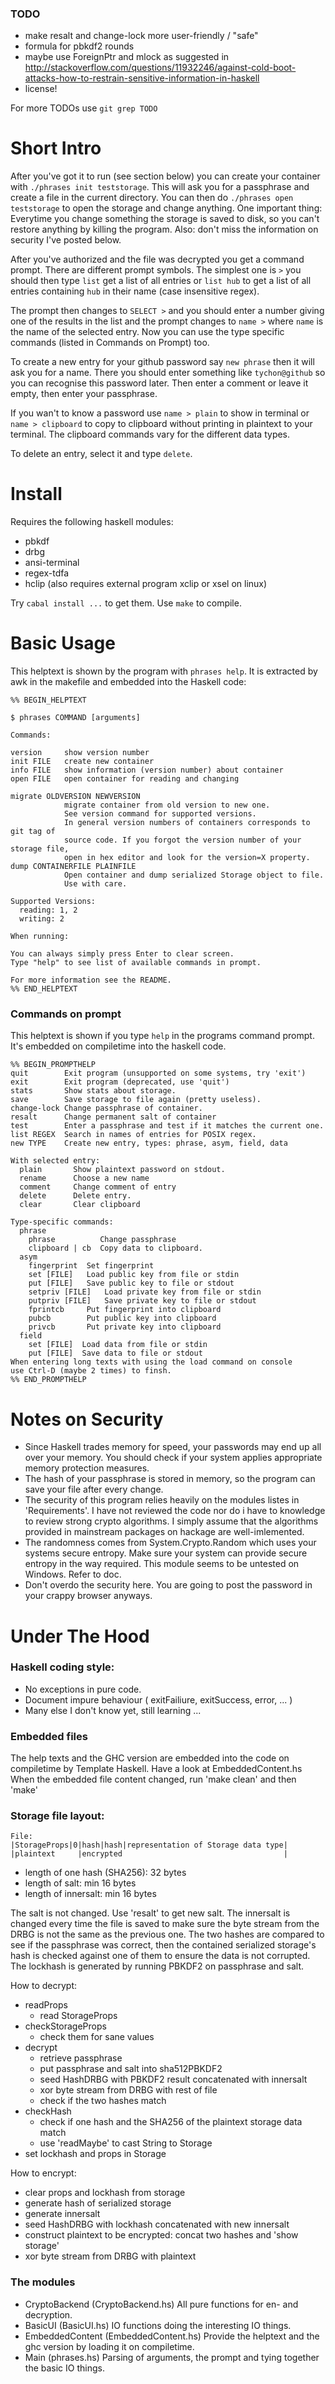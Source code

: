 ### TODO

* make resalt and change-lock more user-friendly / "safe"
* formula for pbkdf2 rounds
* maybe use ForeignPtr and mlock as suggested in
  http://stackoverflow.com/questions/11932246/against-cold-boot-attacks-how-to-restrain-sensitive-information-in-haskell
* license!

For more TODOs use `git grep TODO`


# Short Intro

After you've got it to run (see section below) you can create your container with `./phrases init teststorage`. This will ask you for a passphrase and create a file in the current directory. You can then do `./phrases open teststorage` to open the storage and change anything. One important thing: Everytime you change something the storage is saved to disk, so you can't restore anything by killing the program. Also: don't miss the information on security I've posted below.

After you've authorized and the file was decrypted you get a command prompt. There are different prompt symbols. The simplest one is `>` you should then type `list` get a list of all entries or `list hub` to get a list of all entries containing `hub` in their name (case insensitive regex).

The prompt then changes to `SELECT >` and you should enter a number giving one of the results in the list and the prompt changes to `name >` where `name` is the name of the selected entry. Now you can use the type specific commands (listed in Commands on Prompt) too.

To create a new entry for your github password say `new phrase` then it will ask you for a name. There you should enter something like `tychon@github` so you can recognise this password later. Then enter a comment or leave it empty, then enter your passphrase.

If you wan't to know a password use `name > plain` to show in terminal or `name > clipboard` to copy to clipboard without printing in plaintext to your terminal. The clipboard commands vary for the different data types.

To delete an entry, select it and type `delete`.

# Install

Requires the following haskell modules:

* pbkdf
* drbg
* ansi-terminal
* regex-tdfa
* hclip (also requires external program xclip or xsel on linux)

Try `cabal install ...` to get them.
Use `make` to compile.

# Basic Usage

This helptext is shown by the program with `phrases help`.
It is extracted by awk in the makefile and embedded into the Haskell code:
```
%% BEGIN_HELPTEXT

$ phrases COMMAND [arguments]

Commands:

version     show version number
init FILE   create new container
info FILE   show information (version number) about container
open FILE   open container for reading and changing

migrate OLDVERSION NEWVERSION
            migrate container from old version to new one.
            See version command for supported versions.
            In general version numbers of containers corresponds to git tag of
            source code. If you forgot the version number of your storage file,
            open in hex editor and look for the version=X property.
dump CONTAINERFILE PLAINFILE
            Open container and dump serialized Storage object to file.
            Use with care.

Supported Versions:
  reading: 1, 2
  writing: 2

When running:

You can always simply press Enter to clear screen.
Type "help" to see list of available commands in prompt.

For more information see the README.
%% END_HELPTEXT
```

### Commands on prompt

This helptext is shown if you type `help` in the programs
command prompt. It's embedded on compiletime into the haskell code.
```
%% BEGIN_PROMPTHELP
quit        Exit program (unsupported on some systems, try 'exit')
exit        Exit program (deprecated, use 'quit')
stats       Show stats about storage.
save        Save storage to file again (pretty useless).
change-lock Change passphrase of container.
resalt      Change permanent salt of container
test        Enter a passphrase and test if it matches the current one.
list REGEX  Search in names of entries for POSIX regex.
new TYPE    Create new entry, types: phrase, asym, field, data

With selected entry:
  plain       Show plaintext password on stdout.
  rename      Choose a new name
  comment     Change comment of entry
  delete      Delete entry.
  clear       Clear clipboard

Type-specific commands:
  phrase
    phrase          Change passphrase
    clipboard | cb  Copy data to clipboard.
  asym
    fingerprint  Set fingerprint
    set [FILE]   Load public key from file or stdin
    put [FILE]   Save public key to file or stdout
    setpriv [FILE]   Load private key from file or stdin
    putpriv [FILE]   Save private key to file or stdout
    fprintcb     Put fingerprint into clipboard
    pubcb        Put public key into clipboard
    privcb       Put private key into clipboard
  field
    set [FILE]  Load data from file or stdin
    put [FILE]  Save data to file or stdout
When entering long texts with using the load command on console
use Ctrl-D (maybe 2 times) to finsh.
%% END_PROMPTHELP
```

# Notes on Security

* Since Haskell trades memory for speed, your passwords may end up all over
  your memory. You should check if your system applies appropriate memory
  protection measures.
* The hash of your passphrase is stored in memory, so the program can save
  your file after every change.
* The security of this program relies heavily on the modules listes in
  'Requirements'. I have not reviewed the code nor do i have to knowledge to
  review strong crypto algorithms. I simply assume that the algorithms provided
  in mainstream packages on hackage are well-imlemented.
* The randomness comes from System.Crypto.Random which uses your systems
  secure entropy. Make sure your system can provide secure entropy in the
  way required. This module seems to be untested on Windows. Refer to doc.
* Don't overdo the security here. You are going to post the password
  in your crappy browser anyways.


# Under The Hood

### Haskell coding style:
* No exceptions in pure code.
* Document impure behaviour ( exitFailiure, exitSuccess, error, ... )
* Many else I don't know yet, still learning ...

### Embedded files
The help texts and the GHC version are embedded into the code on compiletime
by Template Haskell. Have a look at EmbeddedContent.hs
When the embedded file content changed, run 'make clean' and then 'make'

### Storage file layout:
```
File:
|StorageProps|0|hash|hash|representation of Storage data type|
|plaintext     |encrypted                                    |
```

* length of one hash (SHA256): 32 bytes
* length of salt: min 16 bytes
* length of innersalt: min 16 bytes

The salt is not changed. Use 'resalt' to get new salt.
The innersalt is changed every time the file is saved to make sure the byte
stream from the DRBG is not the same as the previous one.
The two hashes are compared to see if the passphrase was correct, then the
contained serialized storage's hash is checked against one of them to ensure
the data is not corrupted. The lockhash is generated by running PBKDF2 on
passphrase and salt.

How to decrypt:

  * readProps
    * read StorageProps
  * checkStorageProps
    * check them for sane values
  * decrypt
    * retrieve passphrase
    * put passphrase and salt into sha512PBKDF2
    * seed HashDRBG with PBKDF2 result concatenated with innersalt
    * xor byte stream from DRBG with rest of file
    * check if the two hashes match
  * checkHash
    * check if one hash and the SHA256 of the plaintext storage data match
    * use 'readMaybe' to cast String to Storage
  * set lockhash and props in Storage

How to encrypt:

  * clear props and lockhash from storage
  * generate hash of serialized storage
  * generate innersalt
  * seed HashDRBG with lockhash concatenated with new innersalt
  * construct plaintext to be encrypted: concat two hashes and 'show storage'
  * xor byte stream from DRBG with plaintext

### The modules

* CryptoBackend (CryptoBackend.hs)
  All pure functions for en- and decryption.
* BasicUI (BasicUI.hs)
  IO functions doing the interesting IO things.
* EmbeddedContent (EmbeddedContent.hs)
  Provide the helptext and the ghc version by loading it on compiletime.
* Main (phrases.hs)
  Parsing of arguments, the prompt and tying together the basic IO things.

